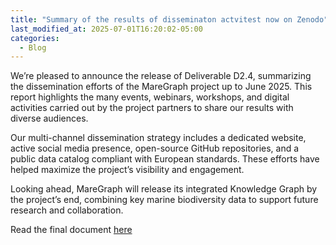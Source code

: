 ```yaml
---
title: "Summary of the results of disseminaton actvitest now on Zenodo"
last_modified_at: 2025-07-01T16:20:02-05:00
categories:
  - Blog
---
```


We’re pleased to announce the release of Deliverable D2.4, summarizing the dissemination efforts of the MareGraph project up to June 2025. This report highlights the many events, webinars, workshops, and digital activities carried out by the project partners to share our results with diverse audiences.

Our multi-channel dissemination strategy includes a dedicated website, active social media presence, open-source GitHub repositories, and a public data catalog compliant with European standards. These efforts have helped maximize the project’s visibility and engagement.

Looking ahead, MareGraph will release its integrated Knowledge Graph by the project’s end, combining key marine biodiversity data to support future research and collaboration.


Read the final document [here](https://zenodo.org/records/15780700)
